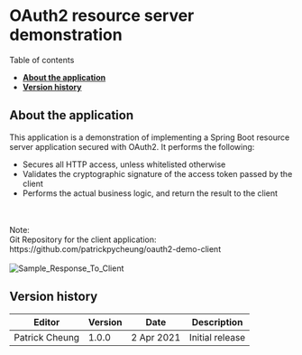 # OAuth2 resource server demonstration

  Table of contents

  * [**About the application**](#about-the-application)
  * [**Version history**](#version-history)

## **About the application**

This application is a demonstration of implementing a Spring Boot resource server application secured with OAuth2. It performs the following:

  * Secures all HTTP access, unless whitelisted otherwise
  * Validates the cryptographic signature of the access token passed by the client
  * Performs the actual business logic, and return the result to the client
<br/>
<br/>
Note: 
<br/>
Git Repository for the client application:
<br/>
https://github.com/patrickpycheung/oauth2-demo-client
<br/>
<br/>
<img src="https://bn1301files.storage.live.com/y4mTBfiib2UCkcdu7XOxbV7uh9TPz_o-jCeBZdf-lTzdWEqbJdz6lueBVNNCvmM71E6n-sUDG3bMmd7xMFbhooFMROxwZMn1uMhhQGq4os6KkiK6o-Yoejxyet9Pp8oOID_0UpXpHormxaiMeqmQFMczTuizVkncMEgBuU0pDlOiO0IBJGz1REZ_12es8L-5rPS?width=848&height=218&cropmode=none" alt="Sample_Response_To_Client">

## **Version history**

  | Editor | Version | Date |Description|
  | --- | --- | --- | --- |
  | Patrick Cheung | 1.0.0| 2 Apr 2021 |Initial release|
